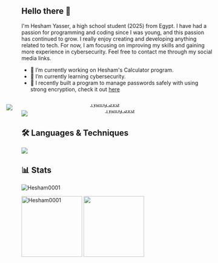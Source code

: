 ## Hello there 👋

I'm Hesham Yasser, a high school student (2025) from Egypt. I have had a passion for programming and coding since I was young, and this passion has continued to grow. I really enjoy creating and developing anything related to tech. For now, I am focusing on improving my skills and gaining more experience in cybersecurity. Feel free to contact me through my social media links.

- 🔭 I’m currently working on Hesham's Calculator program.
- 🌱 I’m currently learning cybersecurity.
- 🌟 I recently built a program to manage passwords safely with using strong encryption, check it out [here](https://github.com/Hesham0001/h-vault/)

<br>


<div align="center" style="line-height:0; margin:0; padding:0;">
  <a href="https://github.com/Hesham0001/">
    <img src="https://readme-typing-svg.demolab.com?font=Cascadia+Code&weight=900&size=30&duration=1&pause=10&color=22806A&repeat=false&width=435&height=50&lines=Hesham+," 
         alt="Typing SVG" 
         style="display:block; margin:0 auto 0 -40px; padding:0; border:0;" />
  </a>
  <a href="https://github.com/Hesham0001/">
    <img src="https://readme-typing-svg.demolab.com?font=Cascadia+Code&weight=900&size=28&pause=10&color=22806A&width=435&height=50&lines=Always+learning+new+things.;Always+Search.;Passionate+about+Cybersecurity.;Passionate+about+programming+.;Likes+to+play+chess.;Loves+making+new+projects." 
         alt="Typing SVG" 
         style="display:block; margin:0 auto; padding:0; border:0;" />
  </a>
</div>


## 🛠️ Languages & Techniques
<p>
  <img src="https://skillicons.dev/icons?i=python,flask,c,sqlite,html,css,bootstrap,git,github,linux,vscode" />
</p>


## 📊 Stats
<p align="left"> <img src="https://komarev.com/ghpvc/?username=Hesham0001&label=Profile%20views&color=22806a&style=flat" alt="Hesham0001" /> </p>
<p align="left">
  <img align="" height='160px' src="https://beautiful-github-homepage.vercel.app/api?username=Hesham0001&hide_title=false&show_icons=true&theme=gotham&include_all_commits=true" alt="Hesham0001" />
  <img align="" height='160px' src="https://beautiful-github-homepage.vercel.app/api/top-langs/?username=Hesham0001&hide_title=false&layout=compact&theme=gotham&count_private=true" />
</p>
